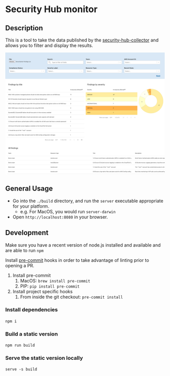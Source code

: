 # Security Hub monitor

## Description

This is a tool to take the data published by the [security-hub-collector](https://github.com/CMSgov/security-hub-collector) and allows
you to filter and display the results.

![Preview of the tool](./preview.png)

## General Usage

- Go into the `./build` directory, and run the `server` executable appropriate for your platform.
  - e.g. For MacOS, you would run `server-darwin`
- Open `http://localhost:8080` in your browser.

## Development

Make sure you have a recent version of node.js installed and available and are able to run `npm`

Install [pre-commit](https://pre-commit.com/) hooks in order to take advantage of linting prior to opening a PR.

1. Install pre-commit
    1. MacOS: `brew install pre-commit`
    1. PIP: `pip install pre-commit`
1. Install project specific hooks
    1. From inside the git checkout: `pre-commit install`

### Install dependencies

`npm i`

### Build a static version

`npm run build`

### Serve the static version locally

`serve -s build`
